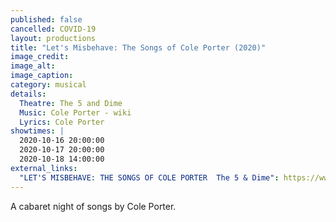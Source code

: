 ```yaml
---
published: false
cancelled: COVID-19
layout: productions
title: "Let's Misbehave: The Songs of Cole Porter (2020)"
image_credit: 
image_alt:
image_caption:
category: musical
details:
  Theatre: The 5 and Dime
  Music: Cole Porter - wiki
  Lyrics: Cole Porter
showtimes: |
  2020-10-16 20:00:00
  2020-10-17 20:00:00
  2020-10-18 14:00:00
external_links:
  "LET'S MISBEHAVE: THE SONGS OF COLE PORTER  The 5 & Dime": https://www.the5anddime.org/lets-misbehave
---
```

A cabaret night of songs by Cole Porter.
